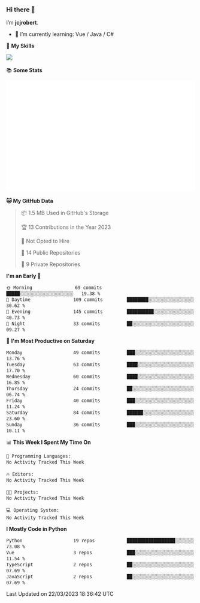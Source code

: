 ### Hi there 👋

I’m **jcjrobert**.

- 🌱 I’m currently learning: Vue / Java / C#

🌟 **My Skills**

![](https://img.shields.io/badge/-Python-3e74a2?style=flat-square&logo=Python&logoColor=fff)

📚 **Some Stats**

![](https://github.com/jcjrobert/github-stats/blob/master/generated/overview.svg)

<!--START_SECTION:waka-->
**🐱 My GitHub Data** 

> 📦 1.5 MB Used in GitHub's Storage 
 > 
> 🏆 13 Contributions in the Year 2023
 > 
> 🚫 Not Opted to Hire
 > 
> 📜 14 Public Repositories 
 > 
> 🔑 9 Private Repositories 
 > 
**I'm an Early 🐤** 

```text
🌞 Morning                69 commits          █████░░░░░░░░░░░░░░░░░░░░   19.38 % 
🌆 Daytime                109 commits         ████████░░░░░░░░░░░░░░░░░   30.62 % 
🌃 Evening                145 commits         ██████████░░░░░░░░░░░░░░░   40.73 % 
🌙 Night                  33 commits          ██░░░░░░░░░░░░░░░░░░░░░░░   09.27 % 
```
📅 **I'm Most Productive on Saturday** 

```text
Monday                   49 commits          ███░░░░░░░░░░░░░░░░░░░░░░   13.76 % 
Tuesday                  63 commits          ████░░░░░░░░░░░░░░░░░░░░░   17.70 % 
Wednesday                60 commits          ████░░░░░░░░░░░░░░░░░░░░░   16.85 % 
Thursday                 24 commits          ██░░░░░░░░░░░░░░░░░░░░░░░   06.74 % 
Friday                   40 commits          ███░░░░░░░░░░░░░░░░░░░░░░   11.24 % 
Saturday                 84 commits          ██████░░░░░░░░░░░░░░░░░░░   23.60 % 
Sunday                   36 commits          ███░░░░░░░░░░░░░░░░░░░░░░   10.11 % 
```


📊 **This Week I Spent My Time On** 

```text
💬 Programming Languages: 
No Activity Tracked This Week

🔥 Editors: 
No Activity Tracked This Week

🐱‍💻 Projects: 
No Activity Tracked This Week

💻 Operating System: 
No Activity Tracked This Week
```

**I Mostly Code in Python** 

```text
Python                   19 repos            ██████████████████░░░░░░░   73.08 % 
Vue                      3 repos             ███░░░░░░░░░░░░░░░░░░░░░░   11.54 % 
TypeScript               2 repos             ██░░░░░░░░░░░░░░░░░░░░░░░   07.69 % 
JavaScript               2 repos             ██░░░░░░░░░░░░░░░░░░░░░░░   07.69 % 
```




 Last Updated on 22/03/2023 18:36:42 UTC
<!--END_SECTION:waka-->
